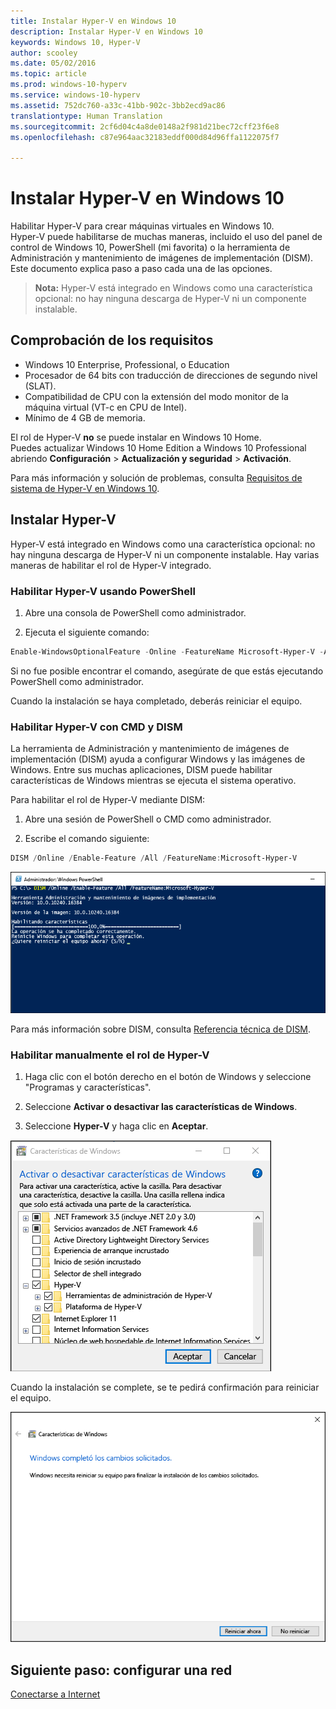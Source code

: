 ```yaml
---
title: Instalar Hyper-V en Windows 10
description: Instalar Hyper-V en Windows 10
keywords: Windows 10, Hyper-V
author: scooley
ms.date: 05/02/2016
ms.topic: article
ms.prod: windows-10-hyperv
ms.service: windows-10-hyperv
ms.assetid: 752dc760-a33c-41bb-902c-3bb2ecd9ac86
translationtype: Human Translation
ms.sourcegitcommit: 2cf6d04c4a8de0148a2f981d21bec72cff23f6e8
ms.openlocfilehash: c87e964aac32183eddf000d84d96ffa1122075f7

---
```


# Instalar Hyper-V en Windows 10

Habilitar Hyper-V para crear máquinas virtuales en Windows 10.  
Hyper-V puede habilitarse de muchas maneras, incluido el uso del panel de control de Windows 10, PowerShell (mi favorita) o la herramienta de Administración y mantenimiento de imágenes de implementación (DISM). Este documento explica paso a paso cada una de las opciones.

> **Nota:** Hyper-V está integrado en Windows como una característica opcional: no hay ninguna descarga de Hyper-V ni un componente instalable. 

## Comprobación de los requisitos

* Windows 10 Enterprise, Professional, o Education
* Procesador de 64 bits con traducción de direcciones de segundo nivel (SLAT).
* Compatibilidad de CPU con la extensión del modo monitor de la máquina virtual (VT-c en CPU de Intel).
* Mínimo de 4 GB de memoria.

El rol de Hyper-V **no** se puede instalar en Windows 10 Home.  
Puedes actualizar Windows 10 Home Edition a Windows 10 Professional abriendo **Configuración** > **Actualización y seguridad** > **Activación**.

Para más información y solución de problemas, consulta [Requisitos de sistema de Hyper-V en Windows 10](../reference/hyper-v-requirements.md).


## Instalar Hyper-V 
Hyper-V está integrado en Windows como una característica opcional: no hay ninguna descarga de Hyper-V ni un componente instalable.  Hay varias maneras de habilitar el rol de Hyper-V integrado.

### Habilitar Hyper-V usando PowerShell

1. Abre una consola de PowerShell como administrador.

2. Ejecuta el siguiente comando:
  ```powershell
  Enable-WindowsOptionalFeature -Online -FeatureName Microsoft-Hyper-V -All
  ```  

  Si no fue posible encontrar el comando, asegúrate de que estás ejecutando PowerShell como administrador.  

Cuando la instalación se haya completado, deberás reiniciar el equipo.  

### Habilitar Hyper-V con CMD y DISM

La herramienta de Administración y mantenimiento de imágenes de implementación (DISM) ayuda a configurar Windows y las imágenes de Windows.  Entre sus muchas aplicaciones, DISM puede habilitar características de Windows mientras se ejecuta el sistema operativo.  

Para habilitar el rol de Hyper-V mediante DISM:
1. Abre una sesión de PowerShell o CMD como administrador.

2. Escribe el comando siguiente:  
  ```powershell
  DISM /Online /Enable-Feature /All /FeatureName:Microsoft-Hyper-V
  ```  
  ![](media/dism_upd.png)

Para más información sobre DISM, consulta [Referencia técnica de DISM](https://technet.microsoft.com/en-us/library/hh824821.aspx).

### Habilitar manualmente el rol de Hyper-V

1. Haga clic con el botón derecho en el botón de Windows y seleccione "Programas y características".

2. Seleccione **Activar o desactivar las características de Windows**.

3. Seleccione **Hyper-V** y haga clic en **Aceptar**.  

![](media/enable_role_upd.png)

Cuando la instalación se complete, se te pedirá confirmación para reiniciar el equipo.

![](media/restart_upd.png)


## Siguiente paso: configurar una red
[Conectarse a Internet](connect-to-network.md)



<!--HONumber=Jan17_HO2-->


